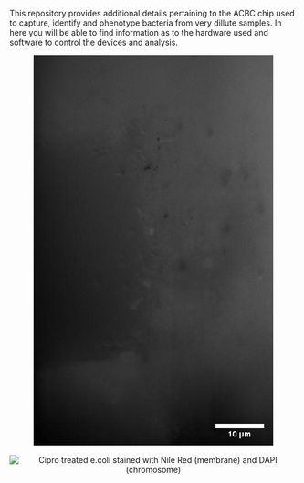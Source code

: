 This repository provides additional details pertaining to the ACBC chip used to capture, identify and phenotype bacteria from very dillute samples. 
In here you will be able to find information as to the hardware used and software to control the devices and analysis.


<div align="center">



![E. coli trapping](./images/ecoli_gif.gif)


<div align="center">
  
![Cipro treated e.coli stained with Nile Red (membrane) and DAPI (chromosome)](./images/cipro_gif.gif)

</div>
